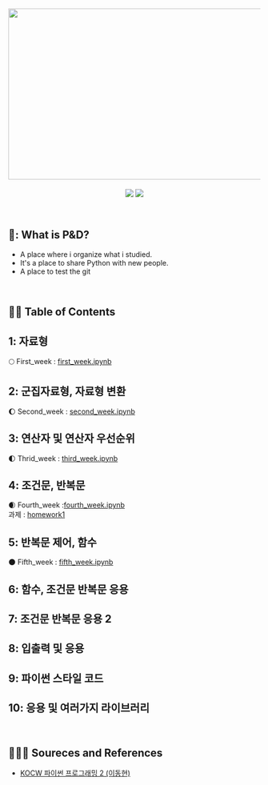 <h1 align="center">
  <img src = "https://user-images.githubusercontent.com/81912557/132802825-16194438-acec-4a7f-9638-e13ac8e152f9.png" width="544" height="342"><br/>
</h1>
<p align="center">
  <img src = "https://img.shields.io/badge/Language-Python-blue">
  <img src = "https://img.shields.io/badge/Application-Jupyter Notebook-skyblue">
</p>
<br>

## 🐧: What is P&D?
- A place where i organize what i studied.
- It's a place to share Python with new people.
- A place to test the git
<br>

## 🐧🐧 Table of Contents
## 1: **자료형 <br>**
🌕 First_week : [first_week.ipynb](https://github.com/SEUNGYEOPOH/Programming_Data-analysis/blob/main/first_week.ipynb)<br>

## 2: **군집자료형, 자료형 변환 <br>**
🌔 Second_week : [second_week.ipynb](https://github.com/SEUNGYEOPOH/Programming_Data-analysis/blob/main/second_week.ipynb)<br>
## 3: **연산자 및 연산자 우선순위<br>**
🌓 Thrid_week : [third_week.ipynb](https://github.com/SEUNGYEOPOH/Programming_Data-analysis/blob/main/third_week.ipynb)<br>
## 4: **조건문, 반복문<br>**
🌒 Fourth_week :[fourth_week.ipynb](https://github.com/SEUNGYEOPOH/Programming_Data-analysis/blob/main/fourth_week.ipynb)<br>
과제 : [homework1](https://github.com/SEUNGYEOPOH/Programming_Data-analysis/blob/main/homework1.ipynb)<br>

## 5: **반복문 제어, 함수<br>**
:new_moon: Fifth_week : [fifth_week.ipynb](https://github.com/SEUNGYEOPOH/Programming_Data-analysis/blob/main/fifth_week.ipynb)
## 6: **함수, 조건문 반복문 응용<br>**

## 7: **조건문 반복문 응용 2<br>**

## 8: **입출력 및 응용<br>**

## 9: **파이썬 스타일 코드<br>**

## 10: **응용 및 여러가지 라이브러리<br>**

<br>

## 🐧🐧🐧 Soureces and References
* [KOCW 파이썬 프로그래밍 2 (이동현)](http://www.kocw.net/home/cview.do?cid=34a2968dc3c32394/)
